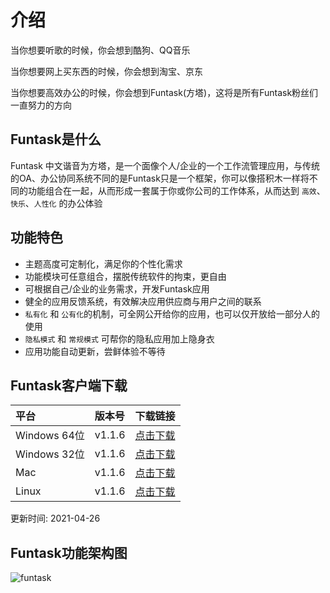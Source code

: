 # 介绍

当你想要听歌的时候，你会想到酷狗、QQ音乐

当你想要网上买东西的时候，你会想到淘宝、京东

当你想要高效办公的时候，你会想到Funtask(方塔)，这将是所有Funtask粉丝们一直努力的方向

## Funtask是什么

Funtask 中文谐音为方塔，是一个面像个人/企业的一个工作流管理应用，与传统的OA、办公协同系统不同的是Funtask只是一个框架，你可以像搭积木一样将不同的功能组合在一起，从而形成一套属于你或你公司的工作体系，从而达到 `高效`、`快乐`、`人性化` 的办公体验

## 功能特色

-   主题高度可定制化，满足你的个性化需求
-   功能模块可任意组合，摆脱传统软件的拘束，更自由
-   可根据自己/企业的业务需求，开发Funtask应用
-   健全的应用反馈系统，有效解决应用供应商与用户之间的联系
-   `私有化` 和 `公有化`的机制，可全网公开给你的应用，也可以仅开放给一部分人的使用
-   `隐私模式` 和 `常规模式` 可帮你的隐私应用加上隐身衣
-   应用功能自动更新，尝鲜体验不等待

## Funtask客户端下载

| 平台          | 版本号    | 下载链接                                                                                           |
| :---------- | :----- | :--------------------------------------------------------------------------------------------- |
| Windows 64位 | v1.1.6 | [点击下载](https://upyfuntask.suwis.com/funtask/download/windows/Funtask%20Setup%201.1.6.exe)      |
| Windows 32位 | v1.1.6 | [点击下载](https://upyfuntask.suwis.com/funtask/download/windows/Funtask%20Setup%201.1.6_ia32.exe) |
| Mac         | v1.1.6 | [点击下载](https://upyfuntask.suwis.com/funtask/download/mac/Funtask%20Setup%201.1.6.exe)          |
| Linux       | v1.1.6 | [点击下载](https://upyfuntask.suwis.com/funtask/download/linux/Funtask_1.1.6_amd64.snap)           |

更新时间: 2021-04-26

## Funtask功能架构图

![funtask](/framework.jpg)
